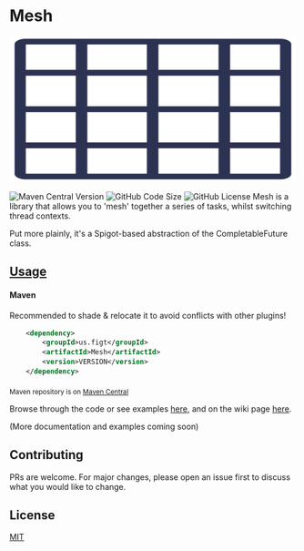 # Mesh


<img src="/.github/mesh-logo.svg" alt="logo" width="1024" height="256"/>


![Maven Central Version](https://img.shields.io/maven-central/v/us.figt/Mesh?style=for-the-badge)
![GitHub Code Size](https://img.shields.io/github/languages/code-size/FigT/Mesh?color=008b68&style=for-the-badge)
![GitHub License](https://img.shields.io/github/license/FigT/Mesh?style=for-the-badge)
Mesh is a library that allows you to 'mesh' together a series of tasks, whilst switching thread contexts.

Put more plainly, it's a Spigot-based abstraction of the CompletableFuture class.


## [Usage](https://github.com/FigT/Mesh/wiki/Usage)

#### Maven
Recommended to shade & relocate it to avoid conflicts with other plugins!


```xml
	<dependency>
	    <groupId>us.figt</groupId>
	    <artifactId>Mesh</artifactId>
	    <version>VERSION</version>
	</dependency>
```
<sub>Maven repository is on [Maven Central](https://repo1.maven.org/maven2/)</sub>

Browse through the code or see examples [here](https://github.com/FigT/Mesh/tree/master/src/main/java/us/figt/mesh/example), and on the wiki page [here](https://github.com/FigT/Mesh/wiki/Usage).

(More documentation and examples coming soon)

## Contributing

PRs are welcome. For major changes, please open an issue first to discuss what you would like to change.

## License

[MIT](LICENSE)